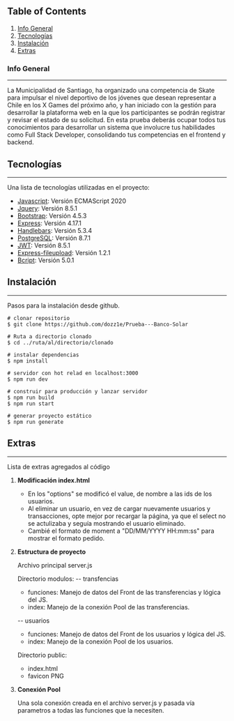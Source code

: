 ## Table of Contents

1. [Info General](#info-general)
2. [Tecnologías](#tecnologias)
3. [Instalación](#instalacion)
4. [Extras](#extras)

### Info General

---

La Municipalidad de Santiago, ha organizado una competencia de Skate para impulsar el
nivel deportivo de los jóvenes que desean representar a Chile en los X Games del próximo
año, y han iniciado con la gestión para desarrollar la plataforma web en la que los
participantes se podrán registrar y revisar el estado de su solicitud.
En esta prueba deberás ocupar todos tus conocimientos para desarrollar un sistema que
involucre tus habilidades como Full Stack Developer, consolidando tus competencias en el
frontend y backend.

## Tecnologías

---

Una lista de tecnologías utilizadas en el proyecto:

- [Javascript](https://developer.mozilla.org/es/docs/Web/JavaScript): Versión ECMAScript 2020
- [Jquery](https://jquery.com): Versión 8.5.1
- [Bootstrap](https://bootstrap.com): Versión 4.5.3
- [Express](https://expressjs.com/es/): Versión 4.17.1
- [Handlebars](https://handlebarsjs.com): Versión 5.3.4
- [PostgreSQL](https://www.postgresql.org): Versión 8.7.1
- [JWT](https://jwt.io): Versión 8.5.1
- [Express-fileupload](https://github.com/richardgirges/express-fileupload#readme): Versión 1.2.1
- [Bcript](https://github.com/kelektiv/node.bcrypt.js#readme): Versión 5.0.1

## Instalación

---

Pasos para la instalación desde github.

```
# clonar repositorio
$ git clone https://github.com/dozz1e/Prueba---Banco-Solar

# Ruta a directorio clonado
$ cd ../ruta/al/directorio/clonado

# instalar dependencias
$ npm install

# servidor con hot relad en localhost:3000
$ npm run dev

# construir para producción y lanzar servidor
$ npm run build
$ npm run start

# generar proyecto estático
$ npm run generate
```

## Extras

---

Lista de extras agregados al código

1. **Modificación index.html**

   - En los "options" se modificó el value, de nombre a las ids de los usuarios.
   - Al eliminar un usuario, en vez de cargar nuevamente usuarios y transacciones, opte mejor por recargar la página, ya que el select no se actulizaba y seguía mostrando el usuario eliminado.
   - Cambié el formato de moment a "DD/MM/YYYY HH:mm:ss" para mostrar el formato pedido.

2. **Estructura de proyecto**

   Archivo principal server.js

   Directorio modulos:
   -- transfencias

   - funciones: Manejo de datos del Front de las transferencias y lógica del JS.
   - index: Manejo de la conexión Pool de las transferencias.

   -- usuarios

   - funciones: Manejo de datos del Front de los usuarios y lógica del JS.
   - index: Manejo de la conexión Pool de los usuarios.

   Directorio public:

   - index.html
   - favicon PNG

3. **Conexión Pool**

   Una sola conexión creada en el archivo server.js y pasada vía parametros a todas las funciones que la necesiten.
